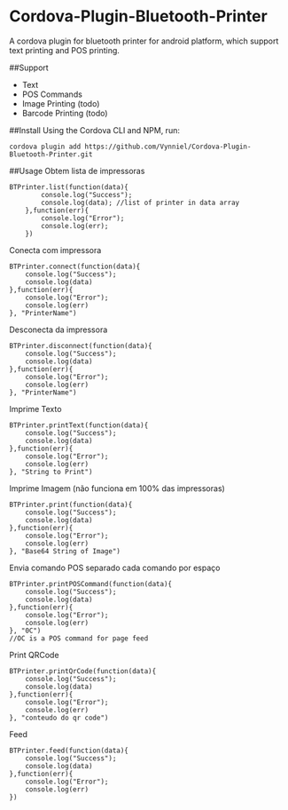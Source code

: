 # Cordova-Plugin-Bluetooth-Printer
A cordova plugin for bluetooth printer for android platform, which support text printing and POS printing.

##Support
- Text
- POS Commands
- Image Printing (todo)
- Barcode Printing (todo)

##Install
Using the Cordova CLI and NPM, run:

```
cordova plugin add https://github.com/Vynniel/Cordova-Plugin-Bluetooth-Printer.git
```



##Usage
Obtem lista de impressoras

```
BTPrinter.list(function(data){
        console.log("Success");
        console.log(data); //list of printer in data array
    },function(err){
        console.log("Error");
        console.log(err);
    })
```


Conecta com impressora

```
BTPrinter.connect(function(data){
	console.log("Success");
	console.log(data)
},function(err){
	console.log("Error");
	console.log(err)
}, "PrinterName")
```


Desconecta da impressora

```
BTPrinter.disconnect(function(data){
	console.log("Success");
	console.log(data)
},function(err){
	console.log("Error");
	console.log(err)
}, "PrinterName")
```


Imprime Texto

```
BTPrinter.printText(function(data){
    console.log("Success");
    console.log(data)
},function(err){
    console.log("Error");
    console.log(err)
}, "String to Print")
```


Imprime Imagem (não funciona em 100% das impressoras)

```
BTPrinter.print(function(data){
    console.log("Success");
    console.log(data)
},function(err){
    console.log("Error");
    console.log(err)
}, "Base64 String of Image")
```

Envia comando POS separado cada comando por espaço 

```
BTPrinter.printPOSCommand(function(data){
    console.log("Success");
    console.log(data)
},function(err){
    console.log("Error");
    console.log(err)
}, "0C")
//OC is a POS command for page feed
```


Print QRCode

```
BTPrinter.printQrCode(function(data){
    console.log("Success");
    console.log(data)
},function(err){
    console.log("Error");
    console.log(err)
}, "conteudo do qr code")
```

Feed

```
BTPrinter.feed(function(data){
    console.log("Success");
    console.log(data)
},function(err){
    console.log("Error");
    console.log(err)
})
```
